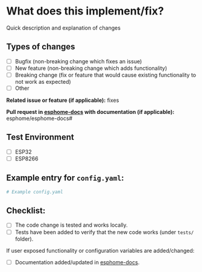 # What does this implement/fix? 

Quick description and explanation of changes

## Types of changes

- [ ] Bugfix (non-breaking change which fixes an issue)
- [ ] New feature (non-breaking change which adds functionality)
- [ ] Breaking change (fix or feature that would cause existing functionality to not work as expected)
- [ ] Other

**Related issue or feature (if applicable):** fixes <link to issue>

**Pull request in [esphome-docs](https://github.com/esphome/esphome-docs) with documentation (if applicable):** esphome/esphome-docs#<esphome-docs PR number goes here>

## Test Environment

- [ ] ESP32
- [ ] ESP8266

## Example entry for `config.yaml`:
<!--
  Supplying a configuration snippet, makes it easier for a maintainer to test
  your PR. Furthermore, for new integrations, it gives an impression of how
  the configuration would look like.
  Note: Remove this section if this PR does not have an example entry.
-->

```yaml
# Example config.yaml

```

## Checklist:
  - [ ] The code change is tested and works locally.
  - [ ] Tests have been added to verify that the new code works (under `tests/` folder).
  
If user exposed functionality or configuration variables are added/changed:
  - [ ] Documentation added/updated in [esphome-docs](https://github.com/esphome/esphome-docs).
